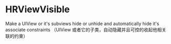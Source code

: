 # HRViewVisible
Make a UIView or it's subviews hide or unhide and automatically hide it's associate constraints （UIView 或者它的子类，自动隐藏并且可控的收起他相关联的约束）
